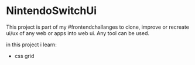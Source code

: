 # NintendoSwitchUi

This project is part of my #frontendchallanges to clone, improve or recreate ui/ux of any web or apps into web ui. Any tool can be used.

in this project i learn:
- css grid